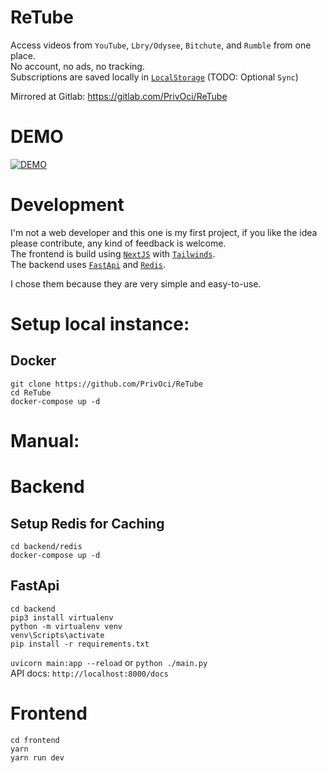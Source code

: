 # ReTube
Access videos from `YouTube`, `Lbry/Odysee`, `Bitchute`, and `Rumble` from one place. \
No account, no ads, no tracking. \
Subscriptions are saved locally in [`LocalStorage`](https://javascript.info/localstorage) (TODO: Optional `Sync`)

Mirrored at Gitlab: https://gitlab.com/PrivOci/ReTube

# DEMO
[![DEMO](https://user-images.githubusercontent.com/74867724/112172240-736d0780-8bec-11eb-97a8-61b1a7e9eba4.png)](https://streamable.com/zx1cpu)


# Development
I'm not a web developer and this one is my first project, if you like the idea please contribute, any kind of feedback is welcome. \
The frontend is build using [`NextJS`](https://nextjs.org) with [`Tailwinds`](https://tailwindcss.com). \
The backend uses [`FastApi`](https://fastapi.tiangolo.com) and [`Redis`](https://redis.io).

I chose them because they are very simple and easy-to-use.

# Setup local instance:
## Docker
`git clone https://github.com/PrivOci/ReTube` \
`cd ReTube` \
`docker-compose up -d`

# Manual:
# Backend
## Setup Redis for Caching

`cd backend/redis` \
`docker-compose up -d`

## FastApi
`cd backend` \
`pip3 install virtualenv` \
`python -m virtualenv venv` \
`venv\Scripts\activate` \
`pip install -r requirements.txt`
 
`uvicorn main:app --reload` or `python ./main.py` \
API docs: `http://localhost:8000/docs`

# Frontend
`cd frontend` \
`yarn` \
`yarn run dev`
